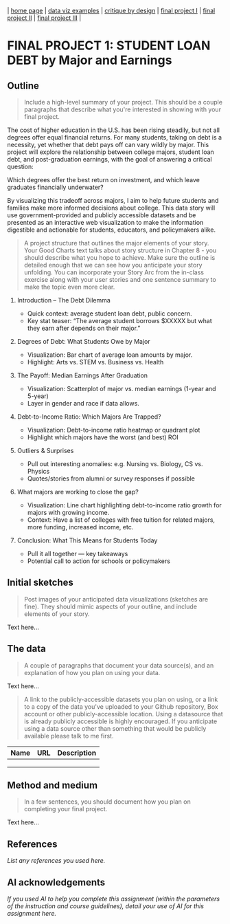 | [home page](https://cmustudent.github.io/tswd-portfolio-templates/) | [data viz examples](dataviz-examples) | [critique by design](critique-by-design) | [final project I](final-project-part-one) | [final project II](final-project-part-two) | [final project III](final-project-part-three) |


# FINAL PROJECT 1: STUDENT LOAN DEBT by Major and Earnings

## Outline
> Include a high-level summary of your project.  This should be a couple paragraphs that describe what you're interested in showing with your final project. 
 
The cost of higher education in the U.S. has been rising steadily, but not all degrees offer equal financial returns. For many students, taking on debt is a necessity, yet whether that debt pays off can vary wildly by major. This project will explore the relationship between college majors, student loan debt, and post-graduation earnings, with the goal of answering a critical question: 

Which degrees offer the best return on investment, and which leave graduates financially underwater?

By visualizing this tradeoff across majors, I aim to help future students and families make more informed decisions about college.
This data story will use government-provided and publicly accessible datasets and be presented as an interactive web visualization to make the information digestible and actionable for students, educators, and policymakers alike.


> A project structure that outlines the major elements of your story.  Your Good Charts text talks about story structure in Chapter 8 - you should describe what you hope to achieve.  Make sure the outline is detailed enough that we can see how you anticipate your story unfolding.  You can incorporate your Story Arc from the in-class exercise along with your user stories and one sentence summary to make the topic even more clear. 

1. Introduction – The Debt Dilemma
   - Quick context: average student loan debt, public concern.
   - Key stat teaser: “The average student borrows $XXXXX but what they earn after depends on their major.”

2. Degrees of Debt: What Students Owe by Major
   - Visualization: Bar chart of average loan amounts by major.
   - Highlight: Arts vs. STEM vs. Business vs. Health

3. The Payoff: Median Earnings After Graduation
   - Visualization: Scatterplot of major vs. median earnings (1-year and 5-year)
   - Layer in gender and race if data allows.

4. Debt-to-Income Ratio: Which Majors Are Trapped?
   - Visualization: Debt-to-income ratio heatmap or quadrant plot
   - Highlight which majors have the worst (and best) ROI

5. Outliers & Surprises
   - Pull out interesting anomalies: e.g. Nursing vs. Biology, CS vs. Physics
   - Quotes/stories from alumni or survey responses if possible

6. What majors are working to close the gap?
   - Visualization: Line chart highlighting debt-to-income ratio growth for majors with growing income.
   - Context: Have a list of colleges with free tuition for related majors, more funding, increased income, etc.

7. Conclusion: What This Means for Students Today
   - Pull it all together — key takeaways
   - Potential call to action for schools or policymakers


## Initial sketches
> Post images of your anticipated data visualizations (sketches are fine). They should mimic aspects of your outline, and include elements of your story.  

Text here...

## The data
> A couple of paragraphs that document your data source(s), and an explanation of how you plan on using your data. 

Text here...

> A link to the publicly-accessible datasets you plan on using, or a link to a copy of the data you've uploaded to your Github repository, Box account or other publicly-accessible location. Using a datasource that is already publicly accessible is highly encouraged.  If you anticipate using a data source other than something that would be publicly available please talk to me first. 

| Name | URL | Description |
|------|-----|-------------|
|      |     |             |
|      |     |             |
|      |     |             |

## Method and medium
> In a few sentences, you should document how you plan on completing your final project. 

Text here...

## References
_List any references you used here._

## AI acknowledgements
_If you used AI to help you complete this assignment (within the parameters of the instruction and course guidelines), detail your use of AI for this assignment here._
